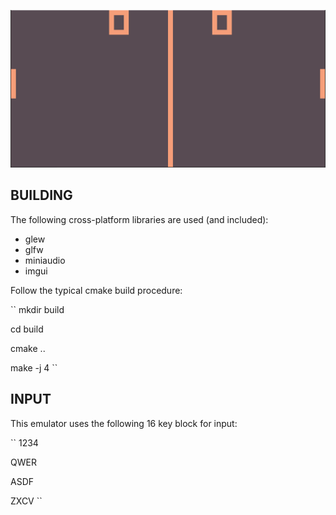 ![](https://raw.githubusercontent.com/zmeadows/chip8/master/pong.PNG)

## BUILDING
The following cross-platform libraries are used (and included):

* glew
* glfw
* miniaudio
* imgui

Follow the typical cmake build procedure:

``
mkdir build

cd build

cmake ..

make -j 4
``

## INPUT

This emulator uses the following 16 key block for input:

``
1234

QWER

ASDF

ZXCV
``
